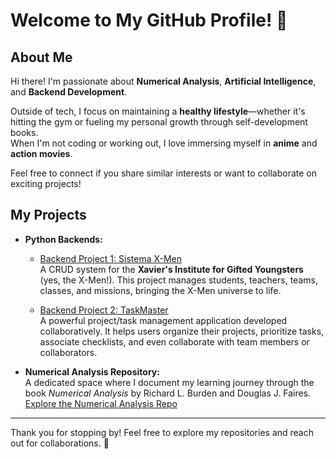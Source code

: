 # Welcome to My GitHub Profile! 👋  

## About Me  
Hi there! I'm passionate about **Numerical Analysis**, **Artificial Intelligence**, and **Backend Development**.  

Outside of tech, I focus on maintaining a **healthy lifestyle**—whether it's hitting the gym or fueling my personal growth through self-development books.  
When I'm not coding or working out, I love immersing myself in **anime** and **action movies**.  

Feel free to connect if you share similar interests or want to collaborate on exciting projects!  

## My Projects  
- **Python Backends:**  
  - [Backend Project 1: Sistema X-Men](https://github.com/JonasMelo21/Sistema-X-Men.git)  
    A CRUD system for the **Xavier's Institute for Gifted Youngsters** (yes, the X-Men!). This project manages students, teachers, teams, classes, and missions, bringing the X-Men universe to life.  

  - [Backend Project 2: TaskMaster](https://github.com/JonasMelo21/TaskMaster.git)  
    A powerful project/task management application developed collaboratively. It helps users organize their projects, prioritize tasks, associate checklists, and even collaborate with team members or collaborators.  

- **Numerical Analysis Repository:**  
  A dedicated space where I document my learning journey through the book _Numerical Analysis_ by Richard L. Burden and Douglas J. Faires.  
  [Explore the Numerical Analysis Repo](https://github.com/JonasMelo21/Numerical-Analysis-Studies.git)  


---

Thank you for stopping by! Feel free to explore my repositories and reach out for collaborations. 🚀  
